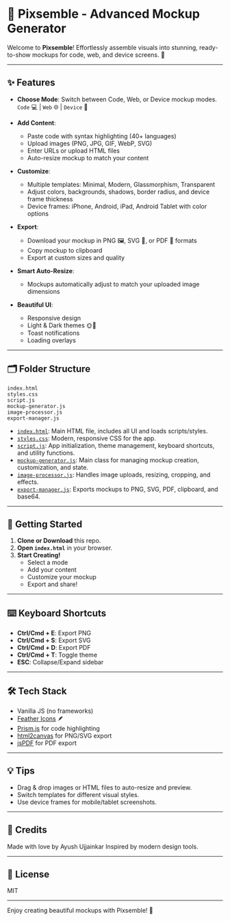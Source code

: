 # 📸 Pixsemble - Advanced Mockup Generator

Welcome to **Pixsemble**! Effortlessly assemble visuals into stunning, ready-to-show mockups for code, web, and device screens. 🚀

---

## ✨ Features

- **Choose Mode**: Switch between Code, Web, or Device mockup modes.  
  `Code` 💻 | `Web` 🌐 | `Device` 📱

- **Add Content**:  
  - Paste code with syntax highlighting (40+ languages)  
  - Upload images (PNG, JPG, GIF, WebP, SVG)  
  - Enter URLs or upload HTML files  
  - Auto-resize mockup to match your content

- **Customize**:  
  - Multiple templates: Minimal, Modern, Glassmorphism, Transparent  
  - Adjust colors, backgrounds, shadows, border radius, and device frame thickness  
  - Device frames: iPhone, Android, iPad, Android Tablet with color options

- **Export**:  
  - Download your mockup in PNG 🖼️, SVG 🧩, or PDF 📄 formats  
  - Copy mockup to clipboard  
  - Export at custom sizes and quality

- **Smart Auto-Resize**:  
  - Mockups automatically adjust to match your uploaded image dimensions

- **Beautiful UI**:  
  - Responsive design  
  - Light & Dark themes 🌞🌚  
  - Toast notifications  
  - Loading overlays

---

## 🗂️ Folder Structure

```
index.html
styles.css
script.js
mockup-generator.js
image-processor.js
export-manager.js
```

- [`index.html`](index.html): Main HTML file, includes all UI and loads scripts/styles.
- [`styles.css`](styles.css): Modern, responsive CSS for the app.
- [`script.js`](script.js): App initialization, theme management, keyboard shortcuts, and utility functions.
- [`mockup-generator.js`](mockup-generator.js): Main class for managing mockup creation, customization, and state.
- [`image-processor.js`](image-processor.js): Handles image uploads, resizing, cropping, and effects.
- [`export-manager.js`](export-manager.js): Exports mockups to PNG, SVG, PDF, clipboard, and base64.

---

## 🚀 Getting Started

1. **Clone or Download** this repo.
2. **Open `index.html`** in your browser.
3. **Start Creating!**  
   - Select a mode  
   - Add your content  
   - Customize your mockup  
   - Export and share!

---

## ⌨️ Keyboard Shortcuts

- **Ctrl/Cmd + E**: Export PNG  
- **Ctrl/Cmd + S**: Export SVG  
- **Ctrl/Cmd + D**: Export PDF  
- **Ctrl/Cmd + T**: Toggle theme  
- **ESC**: Collapse/Expand sidebar

---

## 🛠️ Tech Stack

- Vanilla JS (no frameworks)
- [Feather Icons](https://feathericons.com/) 🪶
- [Prism.js](https://prismjs.com/) for code highlighting
- [html2canvas](https://html2canvas.hertzen.com/) for PNG/SVG export
- [jsPDF](https://github.com/parallax/jsPDF) for PDF export

---

## 💡 Tips

- Drag & drop images or HTML files to auto-resize and preview.
- Switch templates for different visual styles.
- Use device frames for mobile/tablet screenshots.

---

## 🖤 Credits

Made with love by Ayush Ujjainkar 
Inspired by modern design tools.

---

## 🐙 License

MIT

---

Enjoy creating beautiful mockups with Pixsemble! 🎨
